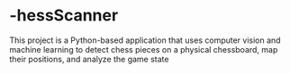 # -hessScanner
This project is a Python-based application that uses computer vision and machine learning to detect chess pieces on a physical chessboard, map their positions, and analyze the game state
